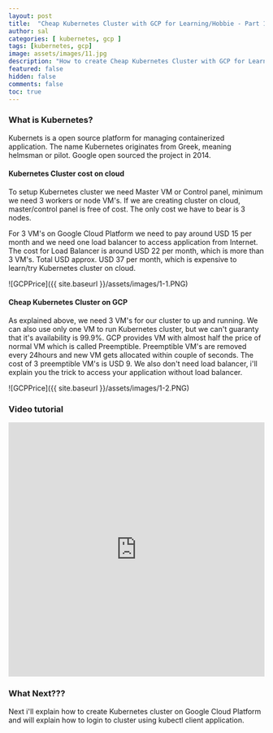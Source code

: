 ```yaml
---
layout: post
title:  "Cheap Kubernetes Cluster with GCP for Learning/Hobbie - Part 1"
author: sal
categories: [ kubernetes, gcp ]
tags: [kubernetes, gcp]
image: assets/images/11.jpg
description: "How to create Cheap Kubernetes Cluster with GCP for Learning/Hobbie."
featured: false
hidden: false
comments: false
toc: true
---
```


### What is Kubernetes?
Kubernets is a open source platform for managing containerized application. The name Kubernetes originates from Greek, meaning helmsman or pilot. Google open sourced the project in 2014.


#### Kubernetes Cluster cost on cloud
To setup Kubernetes cluster we need Master VM or Control panel, minimum we need 3 workers or node VM's. If we are creating cluster on cloud, master/control panel is free of cost. The only cost we have to bear is 3 nodes.

For 3 VM's on Google Cloud Platform we need to pay around USD 15 per month and we need one load balancer to access application from Internet. The cost for Load Balancer is around USD 22 per month, which is more than 3 VM's. Total USD approx. USD 37 per month, which is expensive to learn/try Kubernetes cluster on cloud.

![GCPPrice]({{ site.baseurl }}/assets/images/1-1.PNG)



#### Cheap Kubernetes Cluster on GCP
As explained above, we need 3 VM's for our cluster to up and running. We can also use only one VM to run Kubernetes cluster, but we can't guaranty that it's availability is 99.9%.
GCP provides VM with almost half the price of normal VM which is called Preemptible. Preemptible VM's are removed every 24hours and new VM gets allocated within couple of seconds. The cost of 3 preemptible VM's is USD 9. We also don't need load balancer, i'll explain you the trick to access your application without load balancer.

![GCPPrice]({{ site.baseurl }}/assets/images/1-2.PNG)


### Video tutorial

<p><iframe style="width:100%;" height="500" src="https://www.youtube.com/embed/kjtw4iEFMdc?rel=0&amp;showinfo=0" frameborder="0" allowfullscreen></iframe></p>


### What Next???

Next i'll explain how to create Kubernetes cluster on Google Cloud Platform and will explain how to login to cluster using kubectl client application.
